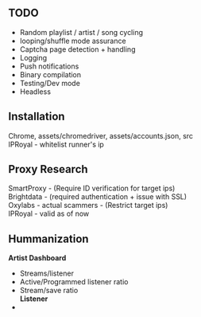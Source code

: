 
TODO
---
- Random playlist / artist / song cycling
- looping/shuffle mode assurance
- Captcha page detection + handling
- Logging
- Push notifications
- Binary compilation
- Testing/Dev mode
- Headless

Installation
---
Chrome, assets/chromedriver, assets/accounts.json, src\
IPRoyal - whitelist runner's ip


Proxy Research
---
SmartProxy - (Require ID verification for target ips) \
Brightdata - (required authentication + issue with SSL) \
Oxylabs - actual scammers - (Restrict target ips) \
IPRoyal - valid as of now

Hummanization
---
**Artist Dashboard**
- Streams/listener
- Active/Programmed listener ratio
- Stream/save ratio  \
**Listener** 
- 
